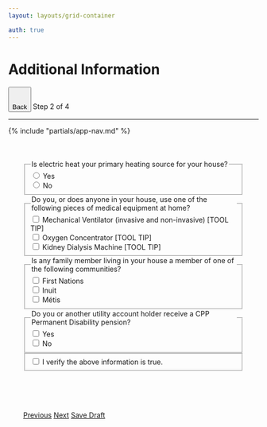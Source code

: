```yaml
---
layout: layouts/grid-container

auth: true
---
```

<div class="container">

# Additional Information
<div class="ontario-step-indicator">
    <div class="ontario-row">
        <div class="ontario-columns ontario-small-12">
            <div class="ontario-step-indicator--with-back-button">
                <button class="ontario-button ontario-button--tertiary">
                    <svg class="ontario-icon" alt="" aria-hidden="true" focusable="false" sol:category="primary" viewBox="0 0 24 24" preserveAspectRatio="xMidYMid meet">  <use href="#ontario-icon-chevron-left"></use> </svg>Back
                </button>
                <span class="ontario-h4">Step&nbsp;2 of&nbsp;4</span>
            </div>
            <hr />
        </div>
    </div>
</div>
</div>
{% include "partials/app-nav.md" %}

<div style="padding: 30px; margin-top: 20px; " markdown="1">

<div class="ontario-form-group">
    <fieldset class="ontario-fieldset">
        <legend class="ontario-fieldset__legend">
            Is electric heat your primary heating source for your house?
        </legend>
        <div class="ontario-radios">
            <div class="ontario-radios__item">
                <input class="ontario-radios__input" id="radio-button-option-1" name="radio-buttons" type="radio" value="option-1">
                <label class="ontario-label ontario-radios__label" for="radio-button-option-1">
                    Yes
                </label>
            </div>
            <div class="ontario-radios__item">
                <input class="ontario-radios__input" id="radio-button-option-2" name="radio-buttons" type="radio" value="option-2">
                <label class="ontario-label ontario-radios__label" for="radio-button-option-2">
                    No
                </label>
            </div>
        </div>
    </fieldset>
</div>


<div class="ontario-form-group">
    <fieldset class="ontario-fieldset">
        <legend class="ontario-fieldset__legend">
            Do you, or does anyone in your house, use one of the following pieces of medical equipment at home?
        </legend>
        <div class="ontario-checkboxes">
            <div class="ontario-checkboxes__item">
                <input class="ontario-checkboxes__input" id="checkbox-option-1" name="options" type="checkbox" value="option-1">
                <label class="ontario-checkboxes__label" for="checkbox-option-1">
                    Mechanical Ventilator (invasive and non-invasive) [TOOL TIP]
                </label>
            </div>
            <div class="ontario-checkboxes__item">
                <input class="ontario-checkboxes__input" id="checkbox-option-2" name="options" type="checkbox" value="option-2">
                <label class="ontario-checkboxes__label" for="checkbox-option-2">
                    Oxygen Concentrator [TOOL TIP]
                </label>
            </div>
            <div class="ontario-checkboxes__item">
                <input class="ontario-checkboxes__input" id="checkbox-option-3" name="options" type="checkbox" value="option-3">
                <label class="ontario-checkboxes__label" for="checkbox-option-3">
                    Kidney Dialysis Machine [TOOL TIP]
                </label>
            </div>
        </div>
    </fieldset>
</div>

<div class="ontario-form-group">
    <fieldset class="ontario-fieldset">
        <legend class="ontario-fieldset__legend">
            Is any family member living in your house a member of one of the following communities?
        </legend>
        <div class="ontario-checkboxes">
            <div class="ontario-checkboxes__item">
                <input class="ontario-checkboxes__input" id="checkbox-option-1" name="options" type="checkbox" value="option-1">
                <label class="ontario-checkboxes__label" for="checkbox-option-1">
                    First Nations
                </label>
            </div>
            <div class="ontario-checkboxes__item">
                <input class="ontario-checkboxes__input" id="checkbox-option-2" name="options" type="checkbox" value="option-2">
                <label class="ontario-checkboxes__label" for="checkbox-option-2">
                    Inuit
                </label>
            </div>
            <div class="ontario-checkboxes__item">
                <input class="ontario-checkboxes__input" id="checkbox-option-3" name="options" type="checkbox" value="option-3">
                <label class="ontario-checkboxes__label" for="checkbox-option-3">
                    Métis
                </label>
            </div>
        </div>
    </fieldset>
</div>

<div class="ontario-form-group">
    <fieldset class="ontario-fieldset">
        <legend class="ontario-fieldset__legend">
            Do you or another utility account holder receive a CPP Permanent Disability pension?
        </legend>
        <div class="ontario-checkboxes">
            <div class="ontario-checkboxes__item">
                <input class="ontario-checkboxes__input" id="checkbox-option-1" name="options" type="checkbox" value="option-1">
                <label class="ontario-checkboxes__label" for="checkbox-option-1">
                    Yes
                </label>
            </div>
            <div class="ontario-checkboxes__item">
                <input class="ontario-checkboxes__input" id="checkbox-option-2" name="options" type="checkbox" value="option-2">
                <label class="ontario-checkboxes__label" for="checkbox-option-2">
                    No
                </label>
            </div>
        </div>
    </fieldset>
</div>


<div class="ontario-form-group">
    <fieldset class="ontario-fieldset">
        <div class="ontario-checkboxes">
            <div class="ontario-checkboxes__item">
                <input class="ontario-checkboxes__input" id="checkbox-option-1" name="options" type="checkbox" value="option-1">
                <label class="ontario-checkboxes__label" for="checkbox-option-1">
                    I verify the above information is true.
                </label>
            </div>
        </div>
    </fieldset>
</div>

</div><!-- close gray box -->

<div style="padding: 30px; margin-top: 20px; " markdown="1">
<div class="button-group">
<a href="/app" class="ontario-button ontario-button--secondary">Previous</a>
<a href="/app3" class="ontario-button ontario-button--primary">Next</a>
<a href="" class="ontario-button ontario-button--tertiary">Save Draft</a>
</div>


</div> <!-- form close -->
